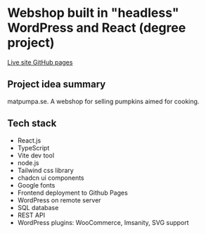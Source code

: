 # Webshop built in "headless" WordPress and React (degree project)

[Live site GitHub pages](https://perrosen63.github.io/matpumpa/)

## Project idea summary
matpumpa.se. A webshop for selling pumpkins aimed for cooking.

## Tech stack

- React.js
- TypeScript
- Vite dev tool
- node.js
- Tailwind css library
- chadcn ui components
- Google fonts
- Frontend deployment to Github Pages
- WordPress on remote server
- SQL database
- REST API
- WordPress plugins: WooCommerce, Imsanity, SVG support

